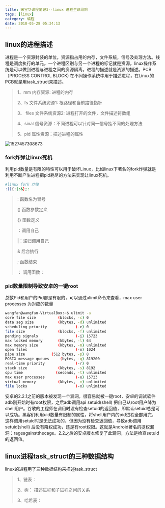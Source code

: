 ```yaml
---
title: 宋宝华课程笔记3--linux 进程生命周期
tags: [linux]
category: 编程
date: 2018-05-28 05:34:13
---
```


## linux的进程描述

进程是一个资源封装的单位，资源指占用的内存，文件系统，信号及处理方法。线程是调度执行的单元。一个进程区别与另一个进程的标记就是资源。linux操作系统是可以做到进程与进程之间的资源隔离。进程的描述就是资源的描述。PCB （PROCESS CONTROL BLOCK) 在不同操作系统中用于描述进程，在Linux的PCB就是用task_struct来描述。

> 1、mm 内存资源:  进程的内存
>
> 2、fs 文件系统资源1: 根路径和当前路径指针
>
> 3、 files 文件系统资源2: 进程打开的文件，文件描述符数组
>
> 4、sinal 信号资源：不同进程可以针对同一信号挂不同的处理方法 
>
> 5、pid 属性资源：描述进程的属性

![1527457308673](C:\Users\wangfan\AppData\Local\Temp\1527457308673.png)

### fork炸弹让linux死机

利用pid数量是有限的特性可以用于破坏Linux，比如linux下著名的fork炸弹就是利用不断产生进程把pid耗尽的方法来实现让linux死机。

```bash
#linux fork 炸弹
:(){:|:&};:
```

> :   函数名为冒号
>
> ()  函数参数定义
>
> {} 函数定义
>
> ：调用自己
>
> |：递归调用自己
>
> &  后台执行
>
> ;   函数结束
>
> ： 调用函数：

### pid数量限制导致安卓的一键root

总数Pid和用户的Pid都是有限的，可以通过ulimit命令来查看，max user processes 为对应的数量

```bash
wangfan@wangfan-VirtualBox:~$ ulimit -a
core file size          (blocks, -c) 0
data seg size           (kbytes, -d) unlimited
scheduling priority             (-e) 0
file size               (blocks, -f) unlimited
pending signals                 (-i) 15723
max locked memory       (kbytes, -l) 64
max memory size         (kbytes, -m) unlimited
open files                      (-n) 1024
pipe size            (512 bytes, -p) 8
POSIX message queues     (bytes, -q) 819200
real-time priority              (-r) 0
stack size              (kbytes, -s) 8192
cpu time               (seconds, -t) unlimited
max user processes              (-u) 15723
virtual memory          (kbytes, -v) unlimited
file locks                      (-x) unlimited
```

安卓的2.2.1之前的版本被发现一个漏洞，很容易就被一键root，安卓的调试软件adb刚开始时有root权限，之后adb调用api  setuid(shell) 把自己从root用户降为shell用户。谷歌的工程师在调用时没有检查setuid的返回值，即默认setuid总是可以成功。黑客们利用uid数量有限制的属性，将shell用户内的pid进程全部用完，这样调用setuid时是无法成功的，但因为没有检查返回值，导致adb调用setuid(shell) 后没有降权成功，还是有root权限。这就是Android著名的提权漏洞：rageagainstthecage。2.2之后的安卓版本修复了此漏洞，方法是检查setuid的返回值。

## linux进程task_struct的三种数据结构

linux的进程用了三种数据结构来描述task_struct

> 1、链表：
>
> 2、树：  描述进程和子进程之间的关系
>
> 3、哈希表：

### 